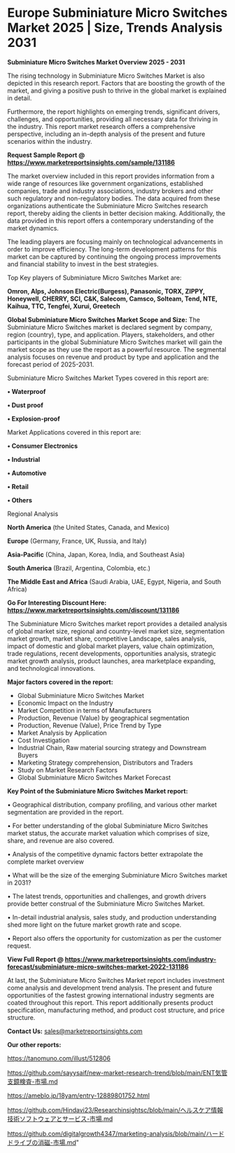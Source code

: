 # Europe Subminiature Micro Switches Market 2025 | Size, Trends Analysis 2031

<Strong> Subminiature Micro Switches Market Overview 2025 - 2031</strong>

The rising technology in Subminiature Micro Switches Market is also depicted in this research report. Factors that are boosting the growth of the market, and giving a positive push to thrive in the global market is explained in detail.

Furthermore, the report highlights on emerging trends, significant drivers, challenges, and opportunities, providing all necessary data for thriving in the industry. This report market research offers a comprehensive perspective, including an in-depth analysis of the present and future scenarios within the industry.

<strong>Request Sample Report @ <a href=https://www.marketreportsinsights.com/sample/131186>https://www.marketreportsinsights.com/sample/131186</a></strong>

The market overview included in this report provides information from a wide range of resources like government organizations, established companies, trade and industry associations, industry brokers and other such regulatory and non-regulatory bodies. The data acquired from these organizations authenticate the Subminiature Micro Switches research report, thereby aiding the clients in better decision making. Additionally, the data provided in this report offers a contemporary understanding of the market dynamics.

The leading players are focusing mainly on technological advancements in order to improve efficiency. The long-term development patterns for this market can be captured by continuing the ongoing process improvements and financial stability to invest in the best strategies.

Top Key players of Subminiature Micro Switches Market are:

<strong>Omron, Alps, Johnson Electric(Burgess), Panasonic, TORX, ZIPPY, Honeywell, CHERRY, SCI, C&K, Salecom, Camsco, Solteam, Tend, NTE, Kaihua, TTC, Tengfei, Xurui, Greetech</strong>

<strong><b>Global Subminiature Micro Switches Market Scope and Size:</b></strong>
The Subminiature Micro Switches market is declared segment by company, region (country), type, and application. Players, stakeholders, and other participants in the global Subminiature Micro Switches market will gain the market scope as they use the report as a powerful resource. The segmental analysis focuses on revenue and product by type and application and the forecast period of 2025-2031.

Subminiature Micro Switches Market Types covered in this report are:

<strong>• Waterproof

• Dust proof

• Explosion-proof</strong>

Market Applications covered in this report are:

<strong>• Consumer Electronics

• Industrial

• Automotive

• Retail

• Others</strong> 

Regional Analysis

<strong>North America</strong> (the United States, Canada, and Mexico)

<strong>Europe</strong> (Germany, France, UK, Russia, and Italy)

<strong>Asia-Pacific</strong> (China, Japan, Korea, India, and Southeast Asia)

<strong>South America</strong> (Brazil, Argentina, Colombia, etc.)

<strong>The Middle East and Africa</strong> (Saudi Arabia, UAE, Egypt, Nigeria, and South Africa)

<strong>Go For Interesting Discount Here: <a href=https://www.marketreportsinsights.com/discount/131186>https://www.marketreportsinsights.com/discount/131186</a></strong>

The Subminiature Micro Switches market report provides a detailed analysis of global market size, regional and country-level market size, segmentation market growth, market share, competitive Landscape, sales analysis, impact of domestic and global market players, value chain optimization, trade regulations, recent developments, opportunities analysis, strategic market growth analysis, product launches, area marketplace expanding, and technological innovations.

<strong><b>Major factors covered in the report:</b></strong>
<ul>
  <li>Global Subminiature Micro Switches Market </li>
  <li>Economic Impact on the Industry</li>
  <li>Market Competition in terms of Manufacturers</li>
  <li>Production, Revenue (Value) by geographical segmentation</li>
  <li>Production, Revenue (Value), Price Trend by Type</li>
  <li>Market Analysis by Application</li>
  <li>Cost Investigation</li>
  <li>Industrial Chain, Raw material sourcing strategy and Downstream Buyers</li>
  <li>Marketing Strategy comprehension, Distributors and Traders</li>
  <li>Study on Market Research Factors</li>
  <li>Global Subminiature Micro Switches Market Forecast</li>
</ul>

<strong><b>Key Point of the Subminiature Micro Switches Market report:</b></strong>

• Geographical distribution, company profiling, and various other market segmentation are provided in the report.

• For better understanding of the global Subminiature Micro Switches market status, the accurate market valuation which comprises of size, share, and revenue are also covered.

• Analysis of the competitive dynamic factors better extrapolate the complete market overview

• What will be the size of the emerging Subminiature Micro Switches market in 2031?

• The latest trends, opportunities and challenges, and growth drivers provide better construal of the Subminiature Micro Switches Market.

• In-detail industrial analysis, sales study, and production understanding shed more light on the future market growth rate and scope.

• Report also offers the opportunity for customization as per the customer request.

<strong><b>View Full Report @ <a href=https://www.marketreportsinsights.com/industry-forecast/subminiature-micro-switches-market-2022-131186>https://www.marketreportsinsights.com/industry-forecast/subminiature-micro-switches-market-2022-131186</a></b></strong>


At last, the Subminiature Micro Switches Market report includes investment come analysis and development trend analysis. The present and future opportunities of the fastest growing international industry segments are coated throughout this report. This report additionally presents product specification, manufacturing method, and product cost structure, and price structure.

<strong>Contact Us:</strong>
sales@marketreportsinsights.com

<strong>Our other reports:</strong>

<a href=https://tanomuno.com/illust/512806>https://tanomuno.com/illust/512806</a>

<a href=https://github.com/sayysaif/new-market-research-trend/blob/main/ENT気管支鏡検査-市場.md>https://github.com/sayysaif/new-market-research-trend/blob/main/ENT気管支鏡検査-市場.md</a>

<a href=https://ameblo.jp/18yam/entry-12889801752.html>https://ameblo.jp/18yam/entry-12889801752.html</a>

<a href=https://github.com/Hindavi23/Researchinsightsc/blob/main/ヘルスケア情報技術ソフトウェアとサービス-市場.md>https://github.com/Hindavi23/Researchinsightsc/blob/main/ヘルスケア情報技術ソフトウェアとサービス-市場.md</a>

<a href=https://github.com/digitalgrowth4347/marketing-analysis/blob/main/ハードドライブの消磁-市場.md>https://github.com/digitalgrowth4347/marketing-analysis/blob/main/ハードドライブの消磁-市場.md</a>"
